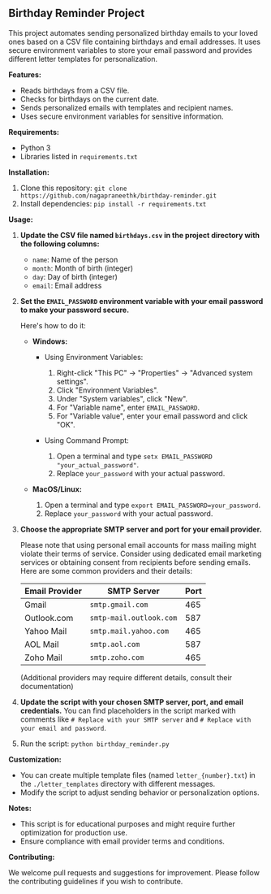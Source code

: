 ## Birthday Reminder Project

This project automates sending personalized birthday emails to your loved ones based on a CSV file containing birthdays and email addresses. It uses secure environment variables to store your email password and provides different letter templates for personalization.


**Features:**

* Reads birthdays from a CSV file.
* Checks for birthdays on the current date.
* Sends personalized emails with templates and recipient names.
* Uses secure environment variables for sensitive information.

**Requirements:**

* Python 3
* Libraries listed in `requirements.txt`

**Installation:**

1. Clone this repository: `git clone https://github.com/nagapraneethk/birthday-reminder.git`
2. Install dependencies: `pip install -r requirements.txt`

**Usage:**

1. **Update the CSV file named `birthdays.csv` in the project directory with the following columns:**
    * `name`: Name of the person
    * `month`: Month of birth (integer)
    * `day`: Day of birth (integer)
    * `email`: Email address
   

2. **Set the `EMAIL_PASSWORD` environment variable with your email password to make your password secure.**

    Here's how to do it:

    * **Windows:**
    
       * Using Environment Variables:
         1. Right-click "This PC" -> "Properties" -> "Advanced system settings".
         2. Click "Environment Variables".
         3. Under "System variables", click "New".
         4. For "Variable name", enter `EMAIL_PASSWORD`.
         5. For "Variable value", enter your email password and click "OK".
        
       * Using Command Prompt:  
         1. Open a terminal and type `setx EMAIL_PASSWORD "your_actual_password"`.
         2. Replace `your_password` with your actual password.

    * **MacOS/Linux:**

      1. Open a terminal and type `export EMAIL_PASSWORD=your_password`.
      2. Replace `your_password` with your actual password.
   

3. **Choose the appropriate SMTP server and port for your email provider.** 

    Please note that using personal email accounts for mass mailing might violate their terms of service. Consider using dedicated email marketing services or obtaining consent from recipients before sending emails. Here are some common providers and their details:

    | Email Provider | SMTP Server | Port |
    |---|---|---|
    | Gmail | `smtp.gmail.com` | 465 |
    | Outlook.com | `smtp-mail.outlook.com` | 587 |
    | Yahoo Mail | `smtp.mail.yahoo.com` | 465 |
    | AOL Mail | `smtp.aol.com` | 587 |
    | Zoho Mail | `smtp.zoho.com` | 465 |

    (Additional providers may require different details, consult their documentation)


4. **Update the script with your chosen SMTP server, port, and email credentials.** You can find placeholders in the script marked with comments like `# Replace with your SMTP server` and `# Replace with your email and password`.


5. Run the script: `python birthday_reminder.py`

**Customization:**

* You can create multiple template files (named `letter_{number}.txt`) in the `./letter_templates` directory with different messages.
* Modify the script to adjust sending behavior or personalization options.

**Notes:**

* This script is for educational purposes and might require further optimization for production use.
* Ensure compliance with email provider terms and conditions.

**Contributing:**

We welcome pull requests and suggestions for improvement. Please follow the contributing guidelines if you wish to contribute.

